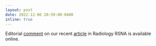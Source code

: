 ```yaml
---
layout: post
date: 2022-12-06 20:59:00-0400
inline: true
---
```


Editorial [comment](https://pubs.rsna.org/doi/10.1148/radiol.222831) on our recent [article](https://pubs.rsna.org/doi/10.1148/radiol.220510) in Radiology RSNA is available online. 